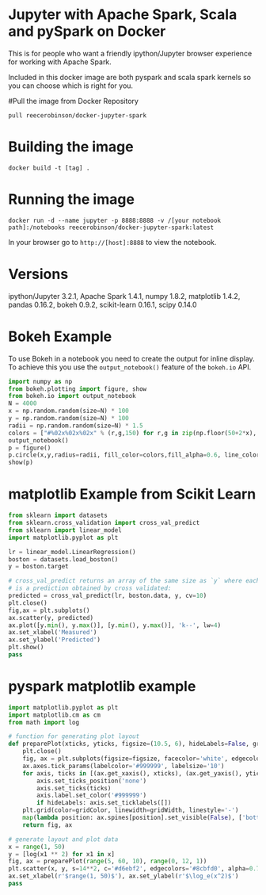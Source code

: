 # Jupyter with Apache Spark, Scala and pySpark on Docker

This is for people who want a friendly ipython/Jupyter browser experience for working with Apache Spark.

Included in this docker image are both pyspark and scala spark kernels so you can choose which is right for you.

#Pull the image from Docker Repository

`pull reecerobinson/docker-jupyter-spark`

# Building the image

`docker build -t [tag] .`

# Running the image

`docker run -d --name jupyter -p 8888:8888 -v /[your notebook path]:/notebooks reecerobinson/docker-jupyter-spark:latest`

In your browser go to `http://[host]:8888` to view the notebook.

# Versions

ipython/Jupyter 3.2.1, Apache Spark 1.4.1, numpy 1.8.2, matplotlib 1.4.2, pandas 0.16.2, bokeh 0.9.2, scikit-learn 0.16.1, scipy 0.14.0

# Bokeh Example
To use Bokeh in a notebook you need to create the output for inline display. To achieve this you use the `output_notebook()` feature of the `bokeh.io` API.

```python
import numpy as np
from bokeh.plotting import figure, show
from bokeh.io import output_notebook
N = 4000
x = np.random.random(size=N) * 100
y = np.random.random(size=N) * 100
radii = np.random.random(size=N) * 1.5
colors = ["#%02x%02x%02x" % (r,g,150) for r,g in zip(np.floor(50+2*x), np.floor(30+2*y))]
output_notebook()
p = figure()
p.circle(x,y,radius=radii, fill_color=colors,fill_alpha=0.6, line_color=None)
show(p)
```

# matplotlib Example from Scikit Learn

```python
from sklearn import datasets
from sklearn.cross_validation import cross_val_predict
from sklearn import linear_model
import matplotlib.pyplot as plt

lr = linear_model.LinearRegression()
boston = datasets.load_boston()
y = boston.target

# cross_val_predict returns an array of the same size as `y` where each entry
# is a prediction obtained by cross validated:
predicted = cross_val_predict(lr, boston.data, y, cv=10)
plt.close()
fig,ax = plt.subplots()
ax.scatter(y, predicted)
ax.plot([y.min(), y.max()], [y.min(), y.max()], 'k--', lw=4)
ax.set_xlabel('Measured')
ax.set_ylabel('Predicted')
plt.show()
pass
```

# pyspark matplotlib example

```python
import matplotlib.pyplot as plt
import matplotlib.cm as cm
from math import log

# function for generating plot layout
def preparePlot(xticks, yticks, figsize=(10.5, 6), hideLabels=False, gridColor='#999999', gridWidth=1.0):
    plt.close()
    fig, ax = plt.subplots(figsize=figsize, facecolor='white', edgecolor='white')
    ax.axes.tick_params(labelcolor='#999999', labelsize='10')
    for axis, ticks in [(ax.get_xaxis(), xticks), (ax.get_yaxis(), yticks)]:
        axis.set_ticks_position('none')
        axis.set_ticks(ticks)
        axis.label.set_color('#999999')
        if hideLabels: axis.set_ticklabels([])
    plt.grid(color=gridColor, linewidth=gridWidth, linestyle='-')
    map(lambda position: ax.spines[position].set_visible(False), ['bottom', 'top', 'left', 'right'])
    return fig, ax

# generate layout and plot data
x = range(1, 50)
y = [log(x1 ** 2) for x1 in x]
fig, ax = preparePlot(range(5, 60, 10), range(0, 12, 1))
plt.scatter(x, y, s=14**2, c='#d6ebf2', edgecolors='#8cbfd0', alpha=0.75)
ax.set_xlabel(r'$range(1, 50)$'), ax.set_ylabel(r'$\log_e(x^2)$')
pass
```
